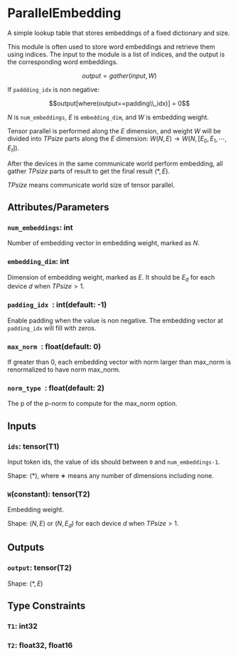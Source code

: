 # ParallelEmbedding

A simple lookup table that stores embeddings of a fixed dictionary and size.

This module is often used to store word embeddings and retrieve them using indices. The input to the module is a list of indices, and the output is the corresponding word embeddings.

$$output=gather(input, W)$$

If `paddding_idx` is non negative:

$$output[where(output==padding\\_idx)] = 0$$

$N$ is `num_embeddings`, $E$ is `embedding_dim`, and $W$ is embedding weight.

Tensor parallel is performed along the $E$ dimension, and weight $W$ will be divided into $TPsize$ parts along the $E$ dimension: $W(N,E) \rightarrow W(N,[E_0,E_1,\cdots,E_t ])$.

After the devices in the same communicate world perform embedding, all gather $TPsize$ parts of result to get the final result $(*,E)$.

$TPsize$ means communicate world size of tensor parallel.

## Attributes/Parameters

### `num_embeddings`: int

Number of embedding vector in embedding weight, marked as $N$.

### `embedding_dim`: int

Dimension of embedding weight, marked as $E$. It should be $E_d$ for each device $d$ when $TPsize > 1$.

### `padding_idx `: int(default: -1)

Enable padding when the value is non negative. The embedding vector at `padding_idx` will fill with zeros.

### `max_norm `: float(default: 0)

If greater than 0, each embedding vector with norm larger than max_norm is renormalized to have norm max_norm.

### `norm_type `: float(default: 2)

The p of the p-norm to compute for the max_norm option.

## Inputs

### `ids`: tensor(T1)

Input token ids, the value of ids should between `0` and `num_embeddings-1`.

Shape: $(*)$, where $∗$ means any number of dimensions including none.

### `W`(constant): tensor(T2)

Embedding weight.

Shape: $(N, E)$ or $(N, E_d)$ for each device $d$ when $TPsize > 1$.

## Outputs

### `output`: tensor(T2)

Shape: $(*, E)$

## Type Constraints

### `T1`: int32

### `T2`: float32, float16
